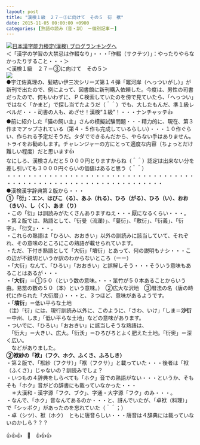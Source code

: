 ```yaml
---
layout: post
title: "漢検１級　２７－③に向けて　その５　衍　袱"
date: 2015-11-05 00:00:00 +0900
categories: [熟語の読み（音・訓）　－個別記事－]
---
```


[![](/syuusyuu9701/assets/images/漢検１級-２７－③に向けて-その５-衍-袱-br_c_3028_1.gif)](http://blog.with2.net/link.php?1659096:3028 "日本漢字能力検定(漢検) ブログランキングへ")[日本漢字能力検定(漢検) ブログランキングへ](http://blog.with2.net/link.php?1659096:3028)  
＜「漢字の学習の大禁忌は作輟なり」・・・「作輟（サクテツ）」：やったりやらなかったりすること・・・＞  
＜漢検１級　２７－③に向けて　その５＞  
![](/syuusyuu9701/assets/images/漢検１級-２７－③に向けて-その５-衍-袱-d72fce061dbb3d4e74f780d533fbdb8d.jpg)  
●宇江佐真理の、髪結い伊三次シリーズ第１４弾「竈河岸（へっついがし）」が新刊で出たので、例によって、図書館に新刊購入依頼した。今度は、男性の司書だったので、何もいわずに、ＰＣ検索していたのを傍で見ていたら、「へっつい」ではなく「かまど」で探し当てたようだ（＾＾）でも、大したもんだ、準１級レベルだ・・・司書の人も、めざせ！漢検“１級”！・・・ナンチャッテ👍  
●前に紹介した「猫の飼い主」さんの模擬試験問題・・・精力的に、現在、第３作までアップされている（第４・５作も完成しているらしい）・・・１０作ぐらい、作られる予定だそうだ。タダでできるんだから、やらない手はありません。トライをお勧めします。チャレンジャーの方にとって適度な内容（ちょっとだけ難しい程度）だと思います👍  
なにしろ、漢検さんだと５０００円とりますからね（＾＾）認定は出来ない分を差し引いても３０００円ぐらいの価値はあると思う（＾＾）  
・・・・・・・・・・・・・・・・・・・・・・・・・・・・・・・・・・・・・・・・・・・・・・・・・・・・・・・・・・・・・・・・・・  
●漢検漢字辞典第２版から・・・  
**①「衍」：エン、はびこ（る）、あふ（れる）、ひろ（がる）、ひろ（い）、おお（きい）、し（く）、あま（り）**  
・この「衍」は訓読みがたくさんありますねえ・・・厭になるくらい・・・。  
・第２版では、熟語として、「衍曼（流瀾）」、「蔓衍」、「敷衍」、「衍義」、「衍字」、「衍文」・・・。  
・これらの熟語は「ひろい、おおきい」以外の訓読みに該当していて、それぞれ、その意味のところにこの熟語が載せられています。  
・ただ、下付き熟語として「大衍」「墳衍」とあって、何の説明もナシ・・・この辺が不親切というか訳のわからないところ（ーー）  
・「大衍」なんて、「ひろい」「おおきい」と誤解しそう・・・そういう意味もあることはあるが・・・  
・「**大衍**」＝①５０（という数の意味。・・・筮竹が５０本あることからいう由。易筮の数の５０（本）という意味。）　②広大な沢地　③暦法の名（唐の時代に作られた「大衍暦」）・・・と、３つほど、意味があるようです。  
・「**墳衍**」＝低い平らな土地  
（注）「衍」には、現行訓読み以外に、このように、「さわ、いけ」「しま＝**沙衍**＝中州、しま」「低い平らな土地」などの意味があります。  
・ついでに、「ひろい」「おおきい」に該当しそうな熟語は、  
　「衍大」＝大きい、広大。「衍沃」＝ひろびろとよく肥えた土地。「衍奥」＝深く広い。　  
　などがありました。  
**②袱紗の「袱」（フク、ホク、ふくさ、ふろしき）**  
・第２版で、「袱紗（フクサ）」「袱（フクサ）」と載っていた・・・後者は「袱（ふくさ）」じゃないの？訓読みでしょ？  
・いつもの４辞典をしらべても「ホク」音での熟語がない・・・というか、そもそも「ホク」音がどの辞書にも載っていなかった・・・  
　＊大漢和・漢字源「フク、ブク」、字通・大字源「フク」のみ・・・。  
・なんで、「ホク」音なんてあるのか・・・と、訝んでいたが、「卓袱（料理）」で「シッポク」があったのを忘れていた（＾＾；）  
・卓（シツ）、袱（ホク）　ともに唐音らしい・・・唐音は４辞典には載っていないのかしら？？？  
  
👍👍👍　🐑　👍👍👍  
  
  
  